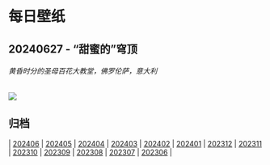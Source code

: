 # 每日壁纸

## 20240627 - “甜蜜的”穹顶

###### 黄昏时分的圣母百花大教堂，佛罗伦萨，意大利

![](https://www.bing.com/th?id=OHR.FlorenceDuomo_ZH-CN7379412586_UHD.jpg)

## 归档

| [202406](/202406/README.md)
| [202405](/202405/README.md)
| [202404](/202404/README.md)
| [202403](/202403/README.md)
| [202402](/202402/README.md)
| [202401](/202401/README.md)
| [202312](/202312/README.md)
| [202311](/202311/README.md)
| [202310](/202310/README.md)
| [202309](/202309/README.md)
| [202308](/202308/README.md)
| [202307](/202307/README.md)
| [202306](/202306/README.md)
|